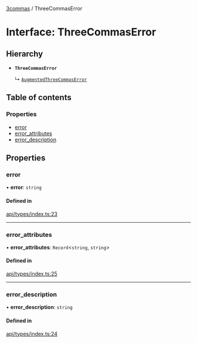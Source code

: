 [3commas](../README.md) / ThreeCommasError

# Interface: ThreeCommasError

## Hierarchy

- **`ThreeCommasError`**

  ↳ [`AugmentedThreeCommasError`](AugmentedThreeCommasError.md)

## Table of contents

### Properties

- [error](ThreeCommasError.md#error)
- [error_attributes](ThreeCommasError.md#error_attributes)
- [error_description](ThreeCommasError.md#error_description)

## Properties

### error

• **error**: `string`

#### Defined in

[api/types/index.ts:23](https://github.com/ozum/3commas/blob/b88be19/src/api/types/index.ts#L23)

---

### error_attributes

• **error_attributes**: `Record`\<`string`, `string`\>

#### Defined in

[api/types/index.ts:25](https://github.com/ozum/3commas/blob/b88be19/src/api/types/index.ts#L25)

---

### error_description

• **error_description**: `string`

#### Defined in

[api/types/index.ts:24](https://github.com/ozum/3commas/blob/b88be19/src/api/types/index.ts#L24)

